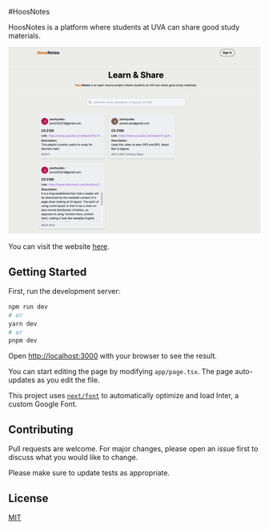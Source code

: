 #HoosNotes

HoosNotes is a platform where students at UVA can share good study materials.

![HoosNotes.gif](/public/assets/images/HoosNotes.gif)

You can visit the website <a href="https://hoos-notes.vercel.app" target="_blank">here</a>.

## Getting Started

First, run the development server:

```bash
npm run dev
# or
yarn dev
# or
pnpm dev
```

Open [http://localhost:3000](http://localhost:3000) with your browser to see the result.

You can start editing the page by modifying `app/page.tsx`. The page auto-updates as you edit the file.

This project uses [`next/font`](https://nextjs.org/docs/basic-features/font-optimization) to automatically optimize and load Inter, a custom Google Font.

## Contributing

Pull requests are welcome. For major changes, please open an issue first
to discuss what you would like to change.

Please make sure to update tests as appropriate.

## License

[MIT](https://choosealicense.com/licenses/mit/)
